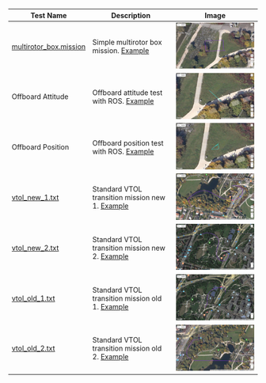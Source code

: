 





| Test Name  | Description | Image |
| ------------- | ------------- | ------------- |
| [multirotor_box.mission](multirotor_box.mission "multirotor box") | Simple multirotor box mission. [Example](https://logs.px4.io/plot_app?log=c950b7f7-86cb-4b89-8674-b0f46265b823) | ![multirotor_box](images/multirotor_box.png) |
| Offboard Attitude | Offboard attitude test with ROS. [Example](https://logs.px4.io/plot_app?log=17a5dbd3-c1a8-4d2e-97e5-bf81de048baf) | ![offboard_attitude](images/mc_offboard_attitude.png) |
| Offboard Position | Offboard position test with ROS. [Example](https://logs.px4.io/plot_app?log=2194941e-05e8-4aa0-a7fa-aab645c57126) | ![offboard_position](images/mc_offboard_position.png) |
| [vtol_new_1.txt](vtol_new_1.txt "vtol new 1")  | Standard VTOL transition mission new 1. [Example](https://logs.px4.io/plot_app?log=3babe543-28a2-484d-8bcc-bd726841b69f) | ![vtol_new_1](images/vtol_new_1.png) |
| [vtol_new_2.txt](vtol_new_2.txt "vtol new 2")  | Standard VTOL transition mission new 2. [Example](https://logs.px4.io/plot_app?log=644a91ee-8390-4ab7-a824-f164010f6628) | ![vtol_new_1](images/vtol_new_2.png) |
| [vtol_old_1.txt](vtol_old_1.txt "vtol old 1")  | Standard VTOL transition mission old 1. [Example](https://logs.px4.io/plot_app?log=54a731c3-43e9-41cb-8ab3-3bd75c5727b8) | ![vtol_old_1](images/vtol_old_1.png) |
| [vtol_old_2.txt](vtol_old_2.txt "vtol old 2")  | Standard VTOL transition mission old 2. [Example](https://logs.px4.io/plot_app?log=2b04575f-b7ae-43e7-ae63-29c613e3d913) | ![vtol_old_2](images/vtol_old_2.png) |


